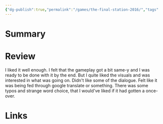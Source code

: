 ```yaml
---
{"dg-publish":true,"permalink":"/games/the-final-station-2016/","tags":["LP"],"created":"2023-12-08","updated":"2024-02-14"}
---
```



# Summary

# Review

I liked it well enough. I felt that the gameplay got a bit same-y and I was ready to be done with it by the end. But I quite liked the visuals and was interested in what was going on. Didn't like some of the dialogue. Felt like it was being fed through google translate or something. There was some typos and strange word choice, that I would've liked if it had gotten a once-over.

# Links
